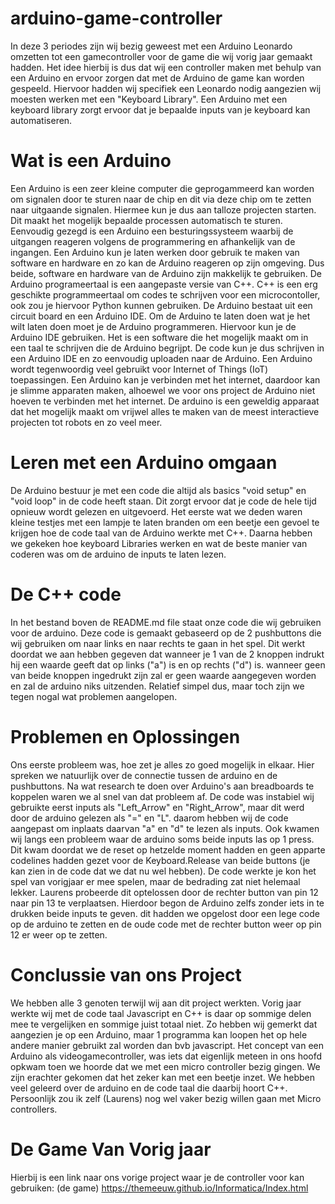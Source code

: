 # arduino-game-controller
In deze 3 periodes zijn wij bezig geweest met een Arduino Leonardo omzetten tot een gamecontroller voor de game die wij vorig jaar gemaakt hadden. Het idee hierbij is dus dat wij een controller maken met behulp van een Arduino en ervoor zorgen dat met de Arduino de game kan worden gespeeld. Hiervoor hadden wij specifiek een Leonardo nodig aangezien wij moesten werken met een "Keyboard Library". Een Arduino met een keyboard library zorgt ervoor dat je bepaalde inputs van je keyboard kan automatiseren.

# Wat is een Arduino
Een Arduino is een zeer kleine computer die geprogammeerd kan worden om signalen door te sturen naar de chip en dit via deze chip om te zetten naar uitgaande signalen. Hiermee kun je dus aan talloze projecten starten. Dit maakt het mogelijk bepaalde processen automatisch te sturen. Eenvoudig gezegd is een Arduino een besturingssysteem waarbij de uitgangen reageren volgens de programmering en afhankelijk van de ingangen. Een Arduino kun je laten werken door gebruik te maken van software en hardware en zo kan de Arduino reageren op zijn omgeving. Dus beide, software en hardware van de Arduino zijn makkelijk te gebruiken. De Arduino programeertaal is een aangepaste versie van C++. C++ is een erg geschikte programmeertaal om codes te schrijven voor een microcontoller, ook zou je hiervoor Python kunnen gebruiken. De Arduino bestaat uit een circuit board en een Arduino IDE. Om de Arduino te laten doen wat je het wilt laten doen moet je de Arduino programmeren. Hiervoor kun je de Arduino IDE gebruiken. Het is een software die het mogelijk maakt om in een taal te schrijven die de Arduino begrijpt. De code kun je dus schrijven in een Arduino IDE en zo eenvoudig uploaden naar de Arduino. Een Arduino wordt tegenwoordig veel gebruikt voor Internet of Things (IoT) toepassingen. Een Arduino kan je verbinden met het internet, daardoor kan je slimme apparaten maken, alhoewel we voor ons project de Arduino niet hoeven te verbinden met het internet. De arduino is een geweldig apparaat dat het mogelijk maakt om vrijwel alles te maken van de meest interactieve projecten tot robots en zo veel meer.

# Leren met een Arduino omgaan
De Arduino bestuur je met een code die altijd als basics "void setup" en "void loop" in de code heeft staan. Dit zorgt ervoor dat je code de hele tijd opnieuw wordt gelezen en uitgevoerd. Het eerste wat we deden waren kleine testjes met een lampje te laten branden om een beetje een gevoel te krijgen hoe de code taal van de Arduino werkte met C++. Daarna hebben we gekeken hoe keyboard Libraries werken en wat de beste manier van coderen was om de arduino de inputs te laten lezen.


# De C++ code
In het bestand boven de README.md file staat onze code die wij gebruiken voor de arduino. Deze code is gemaakt gebaseerd op de 2 pushbuttons die wij gebruiken om naar links en naar rechts te gaan in het spel. Dit werkt doordat we aan hebben gegeven dat wanneer je 1 van de 2 knoppen indrukt hij een waarde geeft dat op links ("a") is en op rechts ("d") is. wanneer geen van beide knoppen ingedrukt zijn zal er geen waarde aangegeven worden en zal de arduino niks uitzenden. Relatief simpel dus, maar toch zijn we tegen nogal wat problemen aangelopen.

# Problemen en Oplossingen
Ons eerste probleem was, hoe zet je alles zo goed mogelijk in elkaar. Hier spreken we natuurlijk over de connectie tussen de arduino en de pushbuttons. Na wat research te doen over Arduino's aan breadboards te koppelen waren we al snel van dat probleem af. De code was instabiel wij gebruikte eerst inputs als "Left_Arrow" en "Right_Arrow", maar dit werd door de arduino gelezen als "=" en "L". daarom hebben wij de code aangepast om inplaats daarvan "a" en "d" te lezen als inputs. Ook kwamen wij langs een probleem waar de arduino soms beide inputs las op 1 press. Dit kwam doordat we de reset op hetzelde moment hadden en geen apparte codelines hadden gezet voor de Keyboard.Release van beide buttons (je kan zien in de code dat we dat nu wel hebben). De code werkte je kon het spel van vorigjaar er mee spelen, maar de bedrading zat niet helemaal lekker. Laurens probeerde dit optelossen door de rechter button van pin 12 naar pin 13 te verplaatsen. Hierdoor begon de Arduino zelfs zonder iets in te drukken beide inputs te geven. dit hadden we opgelost door een lege code op de arduino te zetten en de oude code met de rechter button weer op pin 12 er weer op te zetten.

# Conclussie van ons Project
We hebben alle 3 genoten terwijl wij aan dit project werkten. Vorig jaar werkte wij met de code taal Javascript en C++ is daar op sommige delen mee te vergelijken en sommige juist totaal niet. Zo hebben wij gemerkt dat aangezien je op een Arduino, maar 1 programma kan loopen het op hele andere manier gebruikt zal worden dan bvb javascript. Het concept van een Arduino als videogamecontroller, was iets dat eigenlijk meteen in ons hoofd opkwam toen we hoorde dat we met een micro controller bezig gingen. We zijn erachter gekomen dat het zeker kan met een beetje inzet. We hebben veel geleerd over de arduino en de code taal die daarbij hoort C++. Persoonlijk zou ik zelf (Laurens) nog wel vaker bezig willen gaan met Micro controllers.

# De Game Van Vorig jaar
Hierbij is een link naar ons vorige project waar je de controller voor kan gebruiken: (de game) https://themeeuw.github.io/Informatica/Index.html 
